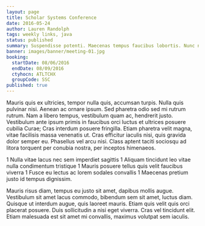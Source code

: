 ```yaml
---
layout: page
title: Scholar Systems Conference
date: 2016-05-24
author: Lauren Randolph
tags: weekly links, java
status: published
summary: Suspendisse potenti. Maecenas tempus faucibus lobortis. Nunc nec dolor.
banner: images/banner/meeting-01.jpg
booking:
  startDate: 08/06/2016
  endDate: 08/09/2016
  ctyhocn: ATLTCHX
  groupCode: SSC
published: true
---
```

Mauris quis ex ultricies, tempor nulla quis, accumsan turpis. Nulla quis pulvinar nisi. Aenean ac ornare ipsum. Sed pharetra odio sed mi rutrum rutrum. Nam a libero tempus, vestibulum quam ac, hendrerit justo. Vestibulum ante ipsum primis in faucibus orci luctus et ultrices posuere cubilia Curae; Cras interdum posuere fringilla. Etiam pharetra velit magna, vitae facilisis massa venenatis ut. Cras efficitur iaculis nisi, quis gravida dolor semper eu. Phasellus vel arcu nisi. Class aptent taciti sociosqu ad litora torquent per conubia nostra, per inceptos himenaeos.

1 Nulla vitae lacus nec sem imperdiet sagittis
1 Aliquam tincidunt leo vitae nulla condimentum tristique
1 Mauris posuere tellus quis velit faucibus viverra
1 Fusce eu lectus ac lorem sodales convallis
1 Maecenas pretium justo id tempus dignissim.

Mauris risus diam, tempus eu justo sit amet, dapibus mollis augue. Vestibulum sit amet lacus commodo, bibendum sem sit amet, luctus diam. Quisque ut interdum augue, quis laoreet mauris. Etiam quis velit quis orci placerat posuere. Duis sollicitudin a nisi eget viverra. Cras vel tincidunt elit. Etiam malesuada est sit amet mi convallis, maximus volutpat sem iaculis.
